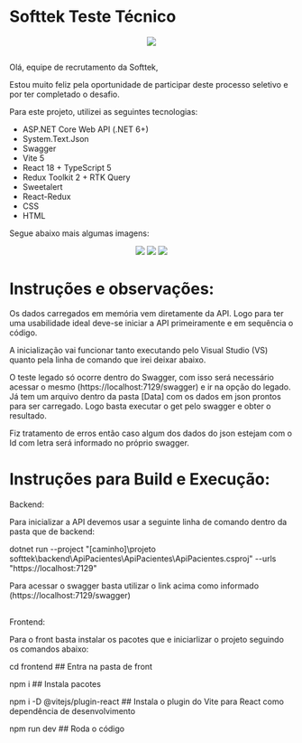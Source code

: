 # Softtek Teste Técnico
<div align="center">
  <img src="https://github.com/user-attachments/assets/6cddb5d0-5bdc-42be-92d9-8a6469d406c0" />
</div>

##

Olá, equipe de recrutamento da Softtek,

Estou muito feliz pela oportunidade de participar deste processo seletivo e por ter completado o desafio.

Para este projeto, utilizei as seguintes tecnologias:

- ASP.NET Core Web API (.NET 6+)
- System.Text.Json
- Swagger
- Vite 5
- React 18 + TypeScript 5
- Redux Toolkit 2 + RTK Query
- Sweetalert
- React-Redux
- CSS
- HTML

Segue abaixo mais algumas imagens:

<div align="center">
  <img src="https://github.com/user-attachments/assets/eb17e239-21ed-4d5a-9f76-f200a5b7f670" />
  <img src="https://github.com/user-attachments/assets/6d8345c1-754a-4dbc-a6b2-48d5533e76b3" />
  <img src="https://github.com/user-attachments/assets/a5839faa-6fba-49ef-9761-5b67ec7f3362" />
</div>

# Instruções e observações:

Os dados carregados em memória vem diretamente da API. Logo para ter uma usabilidade ideal deve-se iniciar a API primeiramente e em sequência o código.

A inicialização vai funcionar tanto executando pelo Visual Studio (VS) quanto pela linha de comando que irei deixar abaixo.

O teste legado só ocorre dentro do Swagger, com isso será necessário acessar o mesmo (https://localhost:7129/swagger) e ir na opção do legado. Já tem um arquivo dentro da pasta [Data] com os dados em json prontos para ser carregado. Logo basta executar o get pelo swagger e obter o resultado.

Fiz tratamento de erros então caso algum dos dados do json estejam com o Id com letra será informado no próprio swagger.

# Instruções para Build e Execução:

Backend:

Para inicializar a API devemos usar a seguinte linha de comando dentro da pasta que de backend:

dotnet run --project "[caminho]\projeto softtek\backend\ApiPacientes\ApiPacientes\ApiPacientes.csproj" --urls "https://localhost:7129"

Para acessar o swagger basta utilizar o link acima como informado (https://localhost:7129/swagger)

##

Frontend:

Para o front basta instalar os pacotes que e iniciarlizar o projeto seguindo os comandos abaixo:

cd frontend ## Entra na pasta de front

npm i ## Instala pacotes

npm i -D @vitejs/plugin-react ## Instala o plugin do Vite para React como dependência de desenvolvimento

npm run dev ## Roda o código
